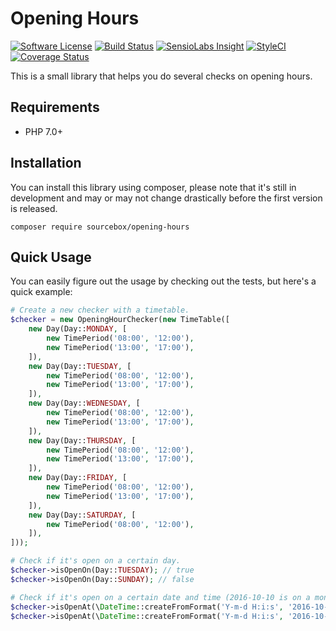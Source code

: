 # Opening Hours

[![Software License][ico-license]](LICENSE.md)
[![Build Status][ico-travis]][link-travis]
[![SensioLabs Insight][ico-sensio]][link-sensio]
[![StyleCI][ico-styleci]][link-styleci]
[![Coverage Status][ico-scrutinizer]][link-scrutinizer]

This is a small library that helps you do several checks on opening hours.

## Requirements

- PHP 7.0+

## Installation

You can install this library using composer, please note that it's still in development and may or may not change drastically before the first version is released.

```
composer require sourcebox/opening-hours
```

## Quick Usage
 
You can easily figure out the usage by checking out the tests, but here's a quick example:

```php
# Create a new checker with a timetable.
$checker = new OpeningHourChecker(new TimeTable([
    new Day(Day::MONDAY, [
        new TimePeriod('08:00', '12:00'),
        new TimePeriod('13:00', '17:00'),
    ]),
    new Day(Day::TUESDAY, [
        new TimePeriod('08:00', '12:00'),
        new TimePeriod('13:00', '17:00'),
    ]),
    new Day(Day::WEDNESDAY, [
        new TimePeriod('08:00', '12:00'),
        new TimePeriod('13:00', '17:00'),
    ]),
    new Day(Day::THURSDAY, [
        new TimePeriod('08:00', '12:00'),
        new TimePeriod('13:00', '17:00'),
    ]),
    new Day(Day::FRIDAY, [
        new TimePeriod('08:00', '12:00'),
        new TimePeriod('13:00', '17:00'),
    ]),
    new Day(Day::SATURDAY, [
        new TimePeriod('08:00', '12:00'),
    ]),
]));

# Check if it's open on a certain day.
$checker->isOpenOn(Day::TUESDAY); // true
$checker->isOpenOn(Day::SUNDAY); // false

# Check if it's open on a certain date and time (2016-10-10 is on a monday).
$checker->isOpenAt(\DateTime::createFromFormat('Y-m-d H:i:s', '2016-10-10 10:00:00'))); // returns true
$checker->isOpenAt(\DateTime::createFromFormat('Y-m-d H:i:s', '2016-10-10 12:30:00'))); // returns false
```

[ico-license]: https://img.shields.io/badge/license-MIT-brightgreen.svg?style=flat-square
[ico-travis]: https://img.shields.io/travis/veloxy/opening-hours/master.svg?style=flat-square
[ico-sensio]: https://img.shields.io/sensiolabs/i/7d757865-5835-414c-9591-06ce50bb15a7.svg?maxAge=3600&style=flat-square
[ico-styleci]: https://styleci.io/repos/70743137/shield?branch=master
[ico-scrutinizer]: https://img.shields.io/scrutinizer/coverage/g/veloxy/opening-hours.svg?style=flat-square

[link-scrutinizer]: https://scrutinizer-ci.com/g/veloxy/opening-hours/code-structure
[link-travis]: https://travis-ci.org/veloxy/opening-hours
[link-sensio]: https://insight.sensiolabs.com/projects/7d757865-5835-414c-9591-06ce50bb15a7
[link-styleci]: https://styleci.io/repos/70743137
